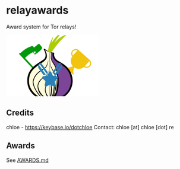 # relayawards

Award system for Tor relays! 

 ![logo](images/static/relayawards_logo.png)


## Credits
chloe - https://keybase.io/dotchloe
Contact: chloe [at] chloe [dot] re

## Awards

See [AWARDS.md](AWARDS.md)
